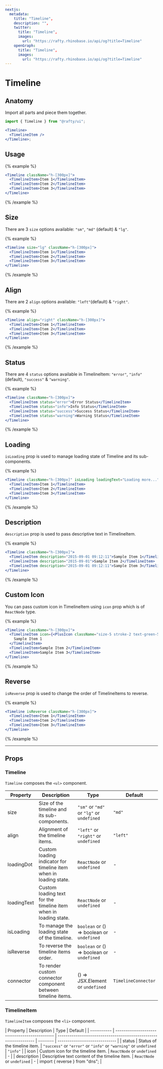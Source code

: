 ```yaml
---
nextjs:
  metadata:
    title: "Timeline",
    description: "",
    twitter: 
      title: "Timeline",
      images:  
        url: "https://rafty.rhinobase.io/api/og?title=Timeline" 
    openGraph: 
      title: "Timeline",
      images:  
        url: "https://rafty.rhinobase.io/api/og?title=Timeline" 
---
```


# Timeline

## Anatomy

Import all parts and piece them together.

```jsx
import { Timeline } from "@rafty/ui";

<Timeline>
  <TimelineItem />
</Timeline>;
```

## Usage

{% example %}

```jsx
<Timeline className="h-[300px]">
  <TimelineItem>Item 1</TimelineItem>
  <TimelineItem>Item 2</TimelineItem>
  <TimelineItem>Item 3</TimelineItem>
</Timeline>
```

{% /example %}

## Size

There are 3 `size` options available: `"sm"`, `"md"` (default) & `"lg"`.

{% example %}

```jsx
<Timeline size="lg" className="h-[300px]">
  <TimelineItem>Item 1</TimelineItem>
  <TimelineItem>Item 2</TimelineItem>
  <TimelineItem>Item 3</TimelineItem>
</Timeline>
```

{% /example %}

## Align

There are 2 `align` options available: `"left"`(default) & `"right"`.

{% example %}

```jsx
<Timeline align="right" className="h-[300px]">
  <TimelineItem>Item 1</TimelineItem>
  <TimelineItem>Item 2</TimelineItem>
  <TimelineItem>Item 3</TimelineItem>
</Timeline>
```

{% /example %}

## Status

There are 4 `status` options available in TimelineItem: `"error"`, `"info"` (default), `"success"` & `"warning"`.

{% example %}

```jsx
<Timeline className="h-[300px]">
  <TimelineItem status="error">Error Status</TimelineItem>
  <TimelineItem status="info">Info Status</TimelineItem>
  <TimelineItem status="success">Success Status</TimelineItem>
  <TimelineItem status="warning">Warning Status</TimelineItem>
</Timeline>
```

{% /example %}

## Loading

`isLoading` prop is used to manage loading state of Timeline and its sub-components.

{% example %}

```jsx
<Timeline className="h-[300px]" isLoading loadingText="Loading more...">
  <TimelineItem>Item 1</TimelineItem>
  <TimelineItem>Item 2</TimelineItem>
  <TimelineItem>Item 3</TimelineItem>
</Timeline>
```

{% /example %}

## Description

`description` prop is used to pass descriptive text in TimelineItem.

{% example %}

```jsx
<Timeline className="h-[300px]">
  <TimelineItem description="2015-09-01 09:12:11">Sample Item 1</TimelineItem>
  <TimelineItem description="2015-09-01">Sample Item 2</TimelineItem>
  <TimelineItem description="2015-09-01 09:12:11">Sample Item 3</TimelineItem>
</Timeline>
```

{% /example %}

## Custom Icon

You can pass custom icon in TimelineItem using `icon` prop which is of `ReactNode` type.

{% example %}

```jsx
<Timeline className="h-[300px]">
  <TimelineItem icon={<PlusIcon className="size-5 stroke-2 text-green-500" />}>
    Sample Item 1
  </TimelineItem>
  <TimelineItem>Sample Item 2</TimelineItem>
  <TimelineItem>Sample Item 3</TimelineItem>
</Timeline>
```

{% /example %}

## Reverse

`isReverse` prop is used to change the order of TimelineItems to reverse.

{% example %}

```jsx
<Timeline isReverse className="h-[300px]">
  <TimelineItem>Item 1</TimelineItem>
  <TimelineItem>Item 2</TimelineItem>
  <TimelineItem>Item 3</TimelineItem>
</Timeline>
```

{% /example %}

---

## Props

### Timeline

`Timeline` composes the `<ul>` component.

| Property    | Description                                                       | Type                                                   | Default             |
| ----------- | ----------------------------------------------------------------- | ------------------------------------------------------ | ------------------- |
| size        | Size of the timeline and its sub-components.                      | `"sm"` or `"md"` or `"lg"` or `undefined`              | `"md"`              |
| align       | Alignment of the timeline items.                                  | `"left"` or `"right"` or `undefined`                   | `"left"`            |
| loadingDot  | Custom loading indicator for timeline item when in loading state. | `ReactNode` or `undefined`                             | -                   |
| loadingText | Custom loading text for the timeline item when in loading state.  | `ReactNode` or `undefined`                             | -                   |
| isLoading   | To manage the loading state of the timeline.                      | `boolean` or <Info>() => boolean</Info> or `undefined` | -                   |
| isReverse   | To reverse the timeline items order.                              | `boolean` or <Info>() => boolean</Info> or `undefined` | -                   |
| connector   | To render custom connector component between timeline items.      | <Info>() => JSX.Element</Info> or `undefined`          | `TimelineConnector` |

### TimelineItem

`TimelineItem` composes the `<li>` component.

| Property    | Description                                    | Type                                                               | Default  |
| ----------- | ---------------------------------------------- | ------------------------------------------------------------------ | -------- | ------------------------------ |
| status      | Status of the timeline item.                   | `"success"` or `"error"` or `"info"` or `"warning"` or `undefined` | `"info"` |
| icon        | Custom icon for the timeline item.             | `ReactNode` or `undefined`                                         | -        |
| description | Descriptive text content of the timeline item. | `ReactNode` or `undefined`                                         | -        | import { reverse } from "dns"; |
